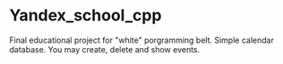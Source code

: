 # Yandex_school_cpp
Final educational project for "white" porgramming belt.
Simple calendar database. You may create, delete and show events.
